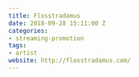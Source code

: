 ```yaml
---
title: Flosstradamus
date: 2018-09-28 15:11:00 Z
categories:
- streaming-promotion
tags:
- artist
website: http://flosstradamus.com/
---
```


